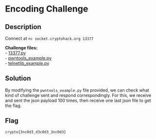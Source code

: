# Encoding Challenge

## Description

Connect at `nc socket.cryptohack.org 13377`

**Challenge files:**\
\- [13377.py](https://cryptohack.org/static/challenges/13377\_43de0a0efed6ed7bd890d1c79db22fb1.py)\
\- [pwntools\_example.py](https://cryptohack.org/static/challenges/pwntools\_example\_f93ca6ccef2def755aa8f6d9aa6e9c5b.py)\
\- [telnetlib\_example.py](https://cryptohack.org/static/challenges/telnetlib\_example\_5b11a835055df17c7c8f8f2a08782c44.py)

## Solution

By modifying the `pwntools_example.py` file provided, we can check what kind of challenge sent and respond correspondingly. For this, we receive and sent the json payload 100 times, then receive one last json file to get the flag.

## Flag

```txt
crypto{3nc0d3_d3c0d3_3nc0d3}
```

